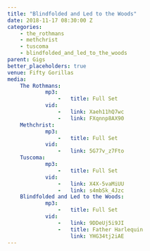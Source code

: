 ```yaml
---
title: "Blindfolded and Led to the Woods"
date: 2018-11-17 08:30:00 Z
categories:
    - the_rothmans
    - methchrist
    - tuscoma
    - blindfolded_and_led_to_the_woods
parent: Gigs
better_placeholders: true
venue: Fifty Gorillas
media:
    The Rothmans:
            mp3:
                -   title: Full Set
            vid:
                -   link: Xaeh11hQ7wc
                -   link: FXqnnp8AX90
    Methchrist:
            mp3:
                -   title: Full Set
            vid:
                -   link: 5G77v_z7Fto
    Tuscoma:
            mp3:
                -   title: Full Set
            vid:
                -   link: X4X-5vaMiUU
                -   link: s4mbSk_4Jzc
    Blindfolded and Led to the Woods:
            mp3:
                -   title: Full Set
            vid:
                -   link: 9DDeUj5i9JI
                -   title: Father Harlequin
                    link: YHG34tj2iAE
---
```

